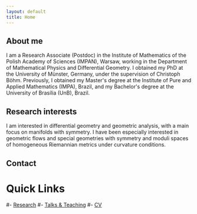 ```yaml
---
layout: default
title: Home
---
```


## About me

I am a Research Associate (Postdoc) in the Institute of Mathematics of the Polish Academy of Sciences (IMPAN), Warsaw, working in the Department of Mathematical Physics and Differential Geometry. I obtained my PhD at the University of Münster, Germany, under the supervision of Christoph Böhm. Previously, I obtained my Master's degree at the Institute of Pure and Applied Mathematics (IMPA), Brazil, and my Bachelor's degree at the University of Brasília (UnB), Brazil.

## Research interests
I am interested in differential geometry and geometric analysis, with a main focus on manifolds with symmetry. I have been especially interested in geometric flows and special geometries with symmetry and moduli spaces of homogeneous Riemannian metrics under curvature conditions. 

## Contact 

# Quick Links

#- [Research](research.html)
#- [Talks & Teaching](talks.html)
#- [CV](cv.html)
